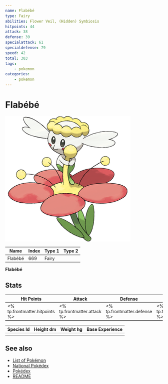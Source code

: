 ```yaml
---
name: Flabébé
type: Fairy
abilities: Flower Veil, (Hidden) Symbiosis
hitpoints: 44
attack: 38
defense: 39
specialattack: 61
specialdefense: 79
speed: 42
total: 303
tags:
    - pokemon
categories:
    - pokemon
---
```


# Flabébé


![Flabébé](images/669.png)

| **Name** | **Index** | **Type 1** | **Type 2** |
|----|----|----|----|
| Flabébé | 669 | Fairy  |  |

**Flabébé** 


## Stats

| **Hit Points** | **Attack** | **Defense** | **Special Attack** | **Special Defense** | **Speed** | **Total** |
|----------------|------------|-------------|--------------------|---------------------|-----------|-----------|
| <% tp.frontmatter.hitpoints %> | <% tp.frontmatter.attack %> | <% tp.frontmatter.defense %> | <% tp.frontmatter.specialattack %> | <% tp.frontmatter.specialdefense %> | <% tp.frontmatter.speed %> | <% tp.frontmatter.total %> |


| **Species Id** | **Height dm** | **Weight hg** | **Base Experience** |
|----------------|------------|------------|---------------------|
|  |  |  |  |

## See also

- [List of Pokémon](../pokemon.md)
- [National Pokédex](../national_pokedex.md)
- [Pokédex](../pokedex.md)
- [README](../README.md)
